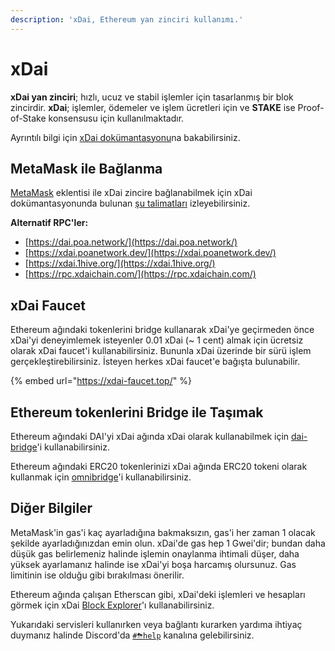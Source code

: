 ```yaml
---
description: 'xDai, Ethereum yan zinciri kullanımı.'
---
```


# xDai

**xDai yan zinciri**; hızlı, ucuz ve stabil işlemler için tasarlanmış bir blok zincirdir. **xDai**; işlemler, ödemeler ve işlem ücretleri için ve **STAKE** ise Proof-of-Stake konsensusu için kullanılmaktadır.

Ayrıntılı bilgi için [xDai dokümantasyonu](https://www.xdaichain.com/)na bakabilirsiniz.

## MetaMask ile Bağlanma

[MetaMask](https://metamask.io/) eklentisi ile xDai zincire bağlanabilmek için xDai dokümantasyonunda bulunan [şu talimatları](https://www.xdaichain.com/for-users/wallets/metamask/metamask-setup) izleyebilirsiniz.

**Alternatif RPC'ler:**

* [https://dai.poa.network/](https://dai.poa.network/) 
* [https://xdai.poanetwork.dev/](https://xdai.poanetwork.dev/)  
* [https://xdai.1hive.org/](https://xdai.1hive.org/) 
* [https://rpc.xdaichain.com/](https://rpc.xdaichain.com/)

## xDai Faucet

Ethereum ağındaki tokenlerini bridge kullanarak xDai'ye geçirmeden önce xDai'yi deneyimlemek isteyenler 0.01 xDai \(~ 1 cent\) almak için ücretsiz olarak xDai faucet'i kullanabilirsiniz. Bununla xDai üzerinde bir sürü işlem gerçekleştirebilirsiniz. İsteyen herkes xDai faucet'e bağışta bulunabilir.

{% embed url="https://xdai-faucet.top/" %}

## Ethereum tokenlerini Bridge ile Taşımak

Ethereum ağındaki DAI'yi xDai ağında xDai olarak kullanabilmek için [dai-bridge](https://dai-bridge.poa.network/)'i kullanabilirsiniz.

Ethereum ağındaki ERC20 tokenlerinizi xDai ağında ERC20 tokeni olarak kullanmak için [omnibridge](https://xdai-omnibridge.web.app/)'i kullanabilirsiniz.

## Diğer Bilgiler

MetaMask'in gas'i kaç ayarladığına bakmaksızın, gas'i her zaman 1 olacak şekilde ayarladığınızdan emin olun. xDai'de gas hep 1 Gwei'dir; bundan daha düşük gas belirlemeniz halinde işlemin onaylanma ihtimali düşer, daha yüksek ayarlamanız halinde ise xDai'yi boşa harcamış olursunuz. Gas limitinin ise olduğu gibi bırakılması önerilir.

Ethereum ağında çalışan Etherscan gibi, xDai'deki işlemleri ve hesapları görmek için xDai [Block Explorer](https://blockscout.com/poa/xdai)'ı kullanabilirsiniz.

Yukarıdaki servisleri kullanırken veya bağlantı kurarken yardıma ihtiyaç duymanız halinde Discord'da [`#⛈help`](https://discord.gg/3AjG7XvRJZ) kanalına gelebilirsiniz.

